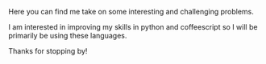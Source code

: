 Here you can find me take on some interesting and challenging problems.

I am interested in improving my skills in python and coffeescript so I will be primarily be using these languages.

Thanks for stopping by!
